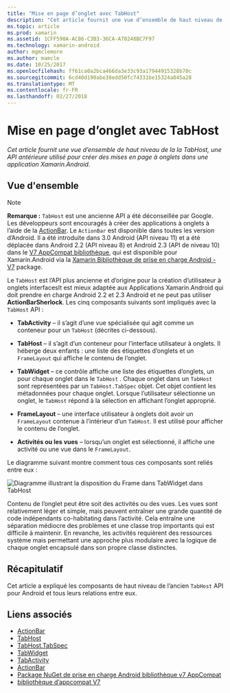```yaml
---
title: "Mise en page d’onglet avec TabHost"
description: "Cet article fournit une vue d’ensemble de haut niveau de la la TabHost, une API antérieure utilisé pour créer des mises en page à onglets dans une application Xamarin.Android."
ms.topic: article
ms.prod: xamarin
ms.assetid: 1CFF590A-AC86-C3B3-36CA-A70248BC7F97
ms.technology: xamarin-android
author: mgmclemore
ms.author: mamcle
ms.date: 10/25/2017
ms.openlocfilehash: ff61ca0a2bca466da3e33c93a17944915328b70c
ms.sourcegitcommit: 6cd40d190abe38edd50fc74331be15324a845a28
ms.translationtype: MT
ms.contentlocale: fr-FR
ms.lasthandoff: 02/27/2018
---
```

# <a name="tab-layout-with-tabhost"></a>Mise en page d’onglet avec TabHost

_Cet article fournit une vue d’ensemble de haut niveau de la la TabHost, une API antérieure utilisé pour créer des mises en page à onglets dans une application Xamarin.Android._

<a name="Overview" />

## <a name="overview"></a>Vue d'ensemble

> [!NOTE]
> **Remarque :** `TabHost` est une ancienne API a été déconseillée par Google. Les développeurs sont encouragés à créer des applications à onglets à l’aide de la [ActionBar](~/android/user-interface/controls/action-bar.md). Le `ActionBar` est disponible dans toutes les version d’Android. Il a été introduite dans 3.0 Android (API niveau 11) et a été déplacée dans Android 2.2 (API niveau 8) et Android 2.3 (API de niveau 10) dans le [V7 AppCompat bibliothèque](http://developer.android.com/tools/support-library/features.html#v7-appcompat), qui est disponible pour Xamarin.Android via la [Xamarin Bibliothèque de prise en charge Android - V7](https://www.nuget.org/packages/Xamarin.Android.Support.v7.AppCompat/) package.

Le `TabHost` est l’API plus ancienne et d’origine pour la création d’utilisateur à onglets interfacesIt est mieux adaptée aux Applications Xamarin.Android qui doit prendre en charge Android 2.2 et 2.3 Android et ne peut pas utiliser **ActionBarSherlock**.
Les cinq composants suivants sont impliqués avec la `TabHost` API :

-  **TabActivity** &ndash; il s’agit d’une vue spécialisée qui agit comme un conteneur pour un `TabHost` (décrites ci-dessous).

-  **TabHost** &ndash; il s’agit d’un conteneur pour l’interface utilisateur à onglets. Il héberge deux enfants : une liste des étiquettes d’onglets et un `FrameLayout` qui affiche le contenu de l’onglet.

-  **TabWidget** &ndash; ce contrôle affiche une liste des étiquettes d’onglets, un pour chaque onglet dans le `TabHost` . Chaque onglet dans un `TabHost` sont représentées par un `TabHost.TabSpec` objet. Cet objet contient les métadonnées pour chaque onglet. Lorsque l’utilisateur sélectionne un onglet, le `TabHost` répond à la sélection en affichant l’onglet approprié.

-  **FrameLayout** &ndash; une interface utilisateur à onglets doit avoir un `FrameLayout` contenue à l’intérieur d’un `TabHost`. Il est utilisé pour afficher le contenu de l’onglet.

-  **Activités ou les vues** &ndash; lorsqu’un onglet est sélectionné, il affiche une activité ou une vue dans le `FrameLayout`.

Le diagramme suivant montre comment tous ces composants sont reliés entre eux :

![Diagramme illustrant la disposition du Frame dans TabWidget dans TabHost](tab-host-images/image03.png)

Contenu de l’onglet peut être soit des activités ou des vues. Les vues sont relativement léger et simple, mais peuvent entraîner une grande quantité de code indépendants co-habitating dans l’activité. Cela entraîne une séparation médiocre des problèmes et une classe trop importants qui est difficile à maintenir. En revanche, les activités requièrent des ressources système mais permettant une approche plus modulaire avec la logique de chaque onglet encapsulé dans son propre classe distinctes.

<a name="Summary" />

## <a name="summary"></a>Récapitulatif

Cet article a expliqué les composants de haut niveau de l’ancien `TabHost` API pour Android et tous leurs relations entre eux.



## <a name="related-links"></a>Liens associés

- [ActionBar](http://developer.android.com/guide/topics/ui/actionbar.html)
- [TabHost](https://developer.xamarin.com/api/type/Android.Widget.TabHost/)
- [TabHost.TabSpec](https://developer.xamarin.com/api/type/Android.Widget.TabHost+TabSpec/)
- [TabWidget](https://developer.xamarin.com/api/type/Android.Widget.TabWidget/)
- [TabActivity](https://developer.xamarin.com/api/type/Android.App.TabActivity/)
- [ActionBar](http://developer.android.com/guide/topics/ui/actionbar.html)
- [Package NuGet de prise en charge Android bibliothèque v7 AppCompat](https://www.nuget.org/packages/Xamarin.Android.Support.v7.AppCompat/)
- [bibliothèque d’appcompat V7](http://developer.android.com/tools/support-library/features.html#v7-appcompat)
